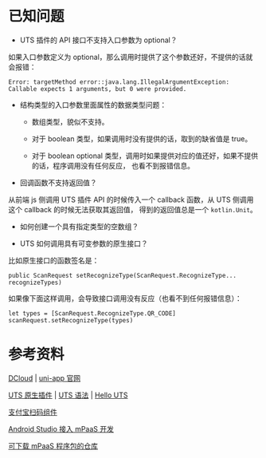 
# 已知问题

- UTS 插件的 API 接口不支持入口参数为 optional？

如果入口参数定义为 optional，那么调用时提供了这个参数还好，不提供的话就会报错：
```
Error: targetMethod error::java.lang.IllegalArgumentException: Callable expects 1 arguments, but 0 were provided.
```

- 结构类型的入口参数里面属性的数据类型问题：

	- 数组类型，貌似不支持。

	- 对于 boolean 类型，如果调用时没有提供的话，取到的缺省值是 true。

	- 对于 boolean optional 类型，调用时如果提供对应的值还好，如果不提供的话，程序调用没有任何反应，
	  也看不到报错信息。

- 回调函数不支持返回值？

从前端 js 侧调用 UTS 插件 API 的时候传入一个 callback 函数，从 UTS 侧调用这个 callback 的时候无法获取其返回值，
得到的返回值总是一个 `kotlin.Unit`。

- 如何创建一个具有指定类型的空数组？

- UTS 如何调用具有可变参数的原生接口？

比如原生接口的函数签名是：
```
public ScanRequest setRecognizeType(ScanRequest.RecognizeType... recognizeTypes)
```
如果像下面这样调用，会导致接口调用没有反应（也看不到任何报错信息）：
```
let types = [ScanRequest.RecognizeType.QR_CODE]
scanRequest.setRecognizeType(types)
```

# 参考资料

[DCloud](https://www.dcloud.io)
| [uni-app 官网](https://uniapp.dcloud.net.cn/)

[UTS 原生插件](https://uniapp.dcloud.net.cn/plugin/uts-plugin.html)
| [UTS 语法](https://uniapp.dcloud.net.cn/tutorial/syntax-uts.html)
| [Hello UTS](https://gitcode.net/dcloud/hello-uts/-/tree/dev)

[支付宝扫码组件](https://help.aliyun.com/document_detail/52599.html)

[Android Studio 接入 mPaaS 开发](https://help.aliyun.com/document_detail/164890.htm)

[可下载 mPaaS 程序包的仓库](https://mvn.cloud.alipay.com/nexus/content/repositories/open/)
